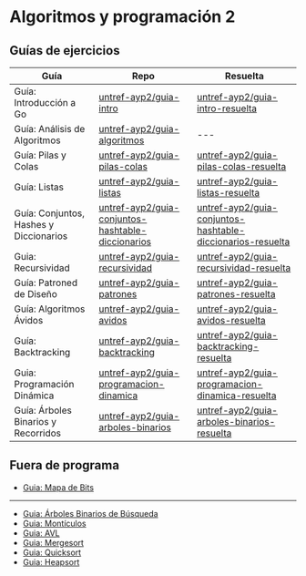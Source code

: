 # Algoritmos y programación 2

## Guías de ejercicios

| Guía                                   | Repo                                                                                                                      | Resuelta                                                                                                                                    |
| -------------------------------------- | ------------------------------------------------------------------------------------------------------------------------- | ------------------------------------------------------------------------------------------------------------------------------------------- |
| Guía: Introducción a Go                | [untref-ayp2/guia-intro](https://github.com/untref-ayp2/guia-intro)                                                       | [untref-ayp2/guia-intro-resuelta](https://github.com/untref-ayp2/guia-intro-resuelta)                                                       |
| Guía: Análisis de Algoritmos           | [untref-ayp2/guia-algoritmos](https://github.com/untref-ayp2/guia-algoritmos)                                             | ---                                                                                                                                         |
| Guía: Pilas y Colas                    | [untref-ayp2/guia-pilas-colas](https://github.com/untref-ayp2/guia-pilas-colas)                                           | [untref-ayp2/guia-pilas-colas-resuelta](https://github.com/untref-ayp2/guia-pilas-colas-resuelta)                                           |
| Guía: Listas                           | [untref-ayp2/guia-listas](https://github.com/untref-ayp2/guia-listas)                                                     | [untref-ayp2/guia-listas-resuelta](https://github.com/untref-ayp2/guia-listas-resuelta)                                                     |
| Guía: Conjuntos, Hashes y Diccionarios | [untref-ayp2/guia-conjuntos-hashtable-diccionarios](https://github.com/untref-ayp2/guia-conjuntos-hashtable-diccionarios) | [untref-ayp2/guia-conjuntos-hashtable-diccionarios-resuelta](https://github.com/untref-ayp2/guia-conjuntos-hashtable-diccionarios-resuelta) |
| Guia: Recursividad                     | [untref-ayp2/guia-recursividad](https://github.com/untref-ayp2/guia-recursividad)                                         | [untref-ayp2/guia-recursividad-resuelta](https://github.com/untref-ayp2/guia-recursividad-resuelta)                                         |
| Guía: Patroned de Diseño               | [untref-ayp2/guia-patrones](https://github.com/untref-ayp2/guia-patrones)                                                 | [untref-ayp2/guia-patrones-resuelta](https://github.com/untref-ayp2/guia-patrones-resuelta)                                                 |
| Guía: Algoritmos Ávidos                | [untref-ayp2/guia-avidos](https://github.com/untref-ayp2/guia-avidos)                                                     | [untref-ayp2/guia-avidos-resuelta](https://github.com/untref-ayp2/guia-avidos-resuelta)                                                     |
| Guía: Backtracking                     | [untref-ayp2/guia-backtracking](https://github.com/untref-ayp2/guia-backtracking)                                         | [untref-ayp2/guia-backtracking-resuelta](https://github.com/untref-ayp2/guia-backtracking-resuelta)                                         |
| Guia: Programación Dinámica            | [untref-ayp2/guia-programacion-dinamica](https://github.com/untref-ayp2/guia-programacion-dinamica)                       | [untref-ayp2/guia-programacion-dinamica-resuelta](https://github.com/untref-ayp2/guia-programacion-dinamica-resuelta)                       |
| Guía: Árboles Binarios y Recorridos    | [untref-ayp2/guia-arboles-binarios](https://github.com/untref-ayp2/guia-arboles-binarios)                                 | [untref-ayp2/guia-arboles-binarios-resuelta](https://github.com/untref-ayp2/guia-arboles-binarios-resuelta)                                 |

## Fuera de programa

- [Guia: Mapa de Bits](https://github.com/untref-ayp2/guia-bitmaps)

---

- [Guia: Árboles Binarios de Búsqueda](https://github.com/untref-ayp2-guias/guia-bst)
- [Guia: Montículos](https://github.com/untref-ayp2-guias/guia-monticulos)
- [Guia: AVL](https://github.com/untref-ayp2-guias/guia-avl)
- [Guia: Mergesort](https://github.com/untref-ayp2-guias/guia-mergesort)
- [Guia: Quicksort](https://github.com/untref-ayp2-guias/guia-quicksort)
- [Guia: Heapsort](https://github.com/untref-ayp2-guias/guia-heapsort)
